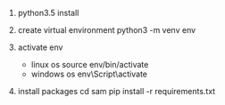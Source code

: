 1. python3.5 install

2. create virtual environment
	python3 -m venv env
3. activate env
	- linux os
	source env/bin/activate
	- windows os
	env\Script\activate
4. install packages
	cd sam
	pip install -r requirements.txt
